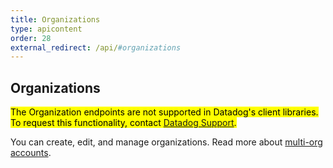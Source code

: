 ```yaml
---
title: Organizations
type: apicontent
order: 28
external_redirect: /api/#organizations
---
```

## Organizations

<mark>The Organization endpoints are not supported in Datadog's client libraries. To request this functionality, contact [Datadog Support][1].</mark>

You can create, edit, and manage organizations. Read more about [multi-org accounts][1].

[1]: /account_management/multi_organization
